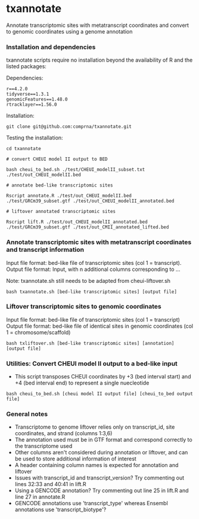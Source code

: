 # txannotate
Annotate transcriptomic sites with metatranscript coordinates and convert to genomic coordinates using a genome annotation

### Installation and dependencies  

txannotate scripts require no installation beyond the availability of R and the listed packages:

Dependencies:
```
r==4.2.0
tidyverse==1.3.1
genomicFeatures==1.48.0
rtracklayer==1.56.0
```

Installation:
```
git clone git@github.com:comprna/txannotate.git
```

Testing the installation:
```
cd txannotate

# convert CHEUI model II output to BED

bash cheui_to_bed.sh ./test/CHEUI_modelII_subset.txt ./test/out_CHEUI_modelII.bed

# annotate bed-like transcriptomic sites

Rscript annotate.R ./test/out_CHEUI_modelII.bed ./test/GRCm39_subset.gtf ./test/out_CHEUI_modelII_annotated.bed

# liftover annotated transcriptomic sites

Rscript lift.R ./test/out_CHEUI_modelII_annotated.bed ./test/GRCm39_subset.gtf ./test/out_CMII_annotated_lifted.bed
```

### Annotate transcriptomic sites with metatranscript coordinates and transcript information

Input file format: bed-like file of transcriptomic sites (col 1 = transcript).   
Output file format: Input, with n additional columns corresponding to ...    

Note: txannotate.sh still needs to be adapted from cheui-liftover.sh
```
bash txannotate.sh [bed-like transcriptomic sites] [output file]
```

### Liftover transcriptomic sites to genomic coordinates

Input file format: bed-like file of transcriptomic sites (col 1 = transcript)     
Output file format: bed-like file of identical sites in genomic coordinates (col 1 = chromosome/scaffold)      

```
bash txliftover.sh [bed-like transcriptomic sites] [annotation] [output file]
```

### Utilities: Convert CHEUI model II output to a bed-like input
- This script transposes CHEUI coordinates by +3 (bed interval start) and +4 (bed interval end) to represent a single nuecleotide
```
bash cheui_to_bed.sh [cheui model II output file] [cheui_to_bed output file]
```

### General notes
- Transcriptome to genome liftover relies only on transcript_id, site coordinates, and strand (columns 1:3,6)
- The annotation used must be in GTF format and correspond correctly to the transcriptome used
- Other columns aren't considered during annotation or liftover, and can be used to store additional information of interest
- A header containing column names is expected for annotation and liftover
- Issues with transcript_id and transcript_version? Try commenting out lines 32:33 and 40:41 in lift.R
- Using a GENCODE annotation? Try commenting out line 25 in lift.R and line 27 in annotate.R 
- GENCODE annotations use 'transcript_type' whereas Ensembl annotations use 'transcript_biotype'?

